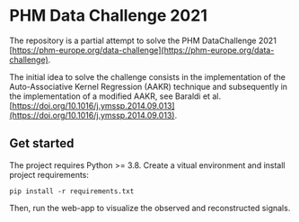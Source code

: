 # PHM Data Challenge 2021

The repository is a partial attempt to solve the PHM DataChallenge 2021 [https://phm-europe.org/data-challenge](https://phm-europe.org/data-challenge).

The initial idea to solve the challenge consists in the implementation of the Auto-Associative Kernel Regression (AAKR) technique and subsequently in the implementation of a modified AAKR, see Baraldi et al. [https://doi.org/10.1016/j.ymssp.2014.09.013](https://doi.org/10.1016/j.ymssp.2014.09.013).

## Get started
The project requires Python >= 3.8. Create a vitual environment and install project requirements:

	pip install -r requirements.txt

Then, run the web-app to visualize the observed and reconstructed signals.
